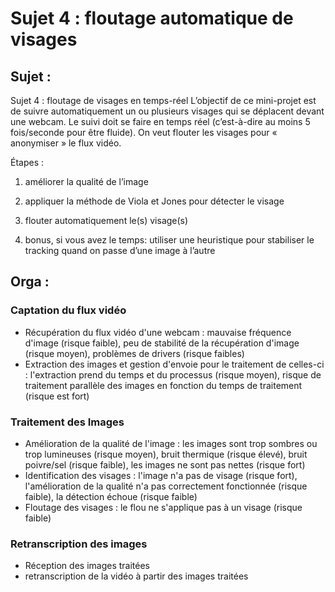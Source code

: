 # Sujet 4 : floutage automatique de visages

## Sujet :

Sujet 4 : floutage de visages en temps-réel
L’objectif de ce mini-projet est de suivre automatiquement un ou plusieurs visages qui se déplacent devant une webcam. Le suivi doit se faire en temps réel (c’est-à-dire au moins 5 fois/seconde pour être fluide). On veut flouter les visages pour « anonymiser » le flux vidéo.

Étapes :

  1. améliorer la qualité de l’image

  2. appliquer la méthode de Viola et Jones pour détecter le visage

  3. flouter automatiquement le(s) visage(s)

  4. bonus, si vous avez le temps: utiliser une heuristique pour stabiliser le tracking quand on passe d’une image à l’autre

## Orga :

### Captation du flux vidéo

- Récupération du flux vidéo d'une webcam : mauvaise fréquence d'image (risque faible), peu de stabilité de la récupération d'image (risque moyen), problèmes de drivers (risque faibles)
- Extraction des images et gestion d'envoie pour le traitement de celles-ci : l'extraction prend du temps et du processus (risque moyen), risque de traitement parallèle des images en fonction du temps de traitement (risque est fort)

### Traitement des Images

- Amélioration de la qualité de l'image : les images sont trop sombres ou trop lumineuses (risque moyen), bruit thermique (risque élevé), bruit poivre/sel (risque faible), les images ne sont pas nettes (risque fort)
- Identification des visages : l'image n'a pas de visage (risque fort), l'amélioration de la qualité n'a pas correctement fonctionnée (risque faible), la détection échoue (risque faible)
- Floutage des visages : le flou ne s'applique pas à un visage (risque faible)

### Retranscription des images

- Réception des images traitées
- retranscription de la vidéo à partir des images traitées
